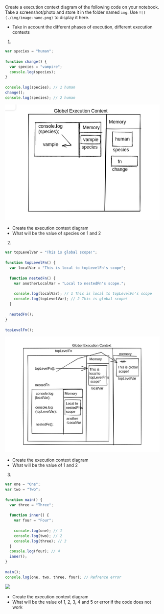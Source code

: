 Create a execution context diagram of the following code on your notebook. Take a screenshot/photo and store it in the folder named `img`. Use `![](./img/image-name.png)` to display it here.

- Take in account the different phases of execution, different execution contexts

1.

```js
var species = "human";

function change() {
  var species = "vampire";
  console.log(species);
}

console.log(species); // 1 human
change();
console.log(species); // 2 human
```

<!-- Put your image below -->

![](./img/1st.png)

- Create the execution context diagram
- What will be the value of species on 1 and 2

2.

```js
var topLevelVar = "This is global scope!";

function topLevelFn() {
  var localVar = "This is local to topLevelFn's scope";

  function nestedFn() {
    var anotherLocalVar = "Local to nestedFn's scope.";

    console.log(localVar); // 1 This is local to topLevelFn's scope
    console.log(topLevelVar); // 2 This is global scope!
  }

  nestedFn();
}

topLevelFn();
```

<!-- Put your image below -->

![](./img/2nd.png)

- Create the execution context diagram
- What will be the value of 1 and 2

3.

```js
var one = "One";
var two = "Two";

function main() {
  var three = "Three";

  function inner() {
    var four = "Four";

    console.log(one); // 1
    console.log(two); // 2
    console.log(three); // 3
  }
  console.log(four); // 4
  inner();
}

main();
console.log(one, two, three, four); // Refrence error
```

<!-- Put your image below -->

![](./img/image-name.jpg)

- Create the execution context diagram
- What will be the value of 1, 2, 3, 4 and 5 or error if the code does not work
